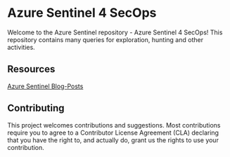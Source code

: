 # Azure Sentinel 4 SecOps 

Welcome to the Azure Sentinel repository - Azure Sentinel 4 SecOps! This repository contains many queries for exploration, hunting and other activities.

## Resources

[Azure Sentinel Blog-Posts](https://eshlomo.us)

## Contributing

This project welcomes contributions and suggestions. Most contributions require you to agree to a Contributor License Agreement (CLA) declaring that you have the right to, and actually do, grant us
the rights to use your contribution.
